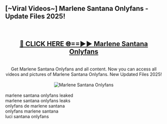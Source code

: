 <h2>[~Viral Videos~] Marlene Santana Onlyfans - Update Files 2025!</h2>
<br>
<div align="center">
<h2><a href="https://betterlinks.top/A2PfLJ" rel="nofollow">🔴 CLICK HERE 🌐==►► Marlene Santana Onlyfans</a></h2>
<br>
Get Marlene Santana Onlyfans and all content. Now you can access all videos and pictures of Marlene Santana Onlyfans. New Updated Files 2025!
<br>
<br>
<a href="https://betterlinks.top/A2PfLJ" rel="nofollow" data-target="animated-image.originalLink"><img src="https://i.ibb.co.com/WyWwxjT/player-gif2.gif" alt="Marlene Santana Onlyfans" style="max-width: 100%; display: inline-block;" data-target="animated-image.originalImage"></a>
</div>
<br>
marlene santana onlyfans leaked<br>
marlene santana onlyfans leaks<br>
onlyfans de marlene santana<br>
onlyfans marlene santana<br>
luci santana onlyfans
